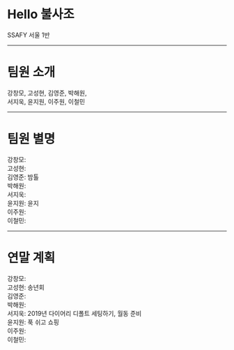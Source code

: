 # Hello 불사조
SSAFY 서울 1반


---

# 팀원 소개
강창모, 고성현, 김영준, 박해원,<br>서지욱, 윤지원, 이주원, 이철민

---

# 팀원 별명
강창모: <br>
고성현: <br>
김영준: 밤톨<br>
박해원: <br>
서지욱: <br>
윤지원: 윤지<br>
이주원: <br>
이철민: 

---

# 연말 계획
강창모: <br>
고성현: 송년회<br>
김영준: <br>
박해원: <br>
서지욱: 2019년 다이어리 디폴트 세팅하기, 월동 준비<br>
윤지원: 푹 쉬고 쇼핑<br>
이주원: <br>
이철민: 
